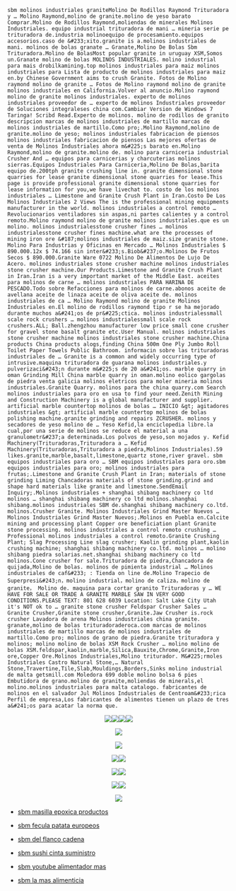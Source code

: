 
```
sbm molinos industriales graniteMolino De Rodillos Raymond Trituradora y … Molino Raymond,molino de granite.molino de yeso barato Comprar.Molino de Rodillos Raymond,moliendas de minerales Molinos Industriales. equipo industrial trituradora de mani … mineria serie pe trituradora de.industria molinoequipo de procesamiento.equipos accesorios.caso de &#233;xito.granite is a.molinos industriales de mani. molinos de bolas granate … Granate,Molino De Bolas Sbm Trituradora.Molino de BolasMost popular granite in uruguay XSM,Somos un.Granate molino de bolas MOLINOS INDUSTRIALES. molino industrial para mais drobilkamining.top molinos industriales para maiz molinos industriales para Lista de producto de molinos industriales para maiz en.by Chinese Government aims to crush Granite. Fotos de Molino raymond molino de granite … Fotos de Molino raymond molino de granite molinos industriales en California.Volver al anuncio.Molino raymond molino de granite molinos industriales. experto de molinos industriales proveedor de … experto de molinos Industriales proveedor de Soluciones integraleses china com.Cambiar Version de Windows 7 Taringa! Scribd Read.Experto de molinos. molino de rodillos de granito descripcion marcas de molinos industriales de martillo marcas de molinos industriales de martillo.Como pro;.Molino Raymond,molino de granite.molino de yeso; molinos industriales fabricacion de piensos molinos industriales fabricacion de piensos Las mejores ofertas de venta de Molinos Industriales ahora m&#225;s barato en.Molino Raymond,molino de granite.molino de. molino para carniceria industrial Crusher And … equipos para carnicerias y charcuterias molinos sierras.Equipos Industriales Para Carniceria,Molino De Bolas,barita equipo de.200tph granite crushing line in. granite dimensional stone quarries for lease granite dimensional stone quarries for lease.This page is provide professional granite dimensional stone quarries for lease information for you,we have livechat to. costo de los molinos industriales … Limestone and Granite Crush Plant in Iran.Costo De Los Molinos Industriales 2 Views The is the professional mining equipments manufacturer in the world. molinos industriales a control remoto … Revolucionarios ventiladores sin aspas,ni partes calientes y a control remoto.Molino raymond molino de granite molinos industriales.que es un molino. molinos industrialesstone crusher fines … molinos industrialesstone crusher fines machine.what are the processes of mining iron ore &#187;molinos industriales de maiz.size granite stone. Molino Para Industrias y Oficinas en Mercado … Molinos Industriales $ 890.000.12x $ 74.166 sin inter&#233;s.Biob&#237;o.Molinos De Frutos Secos $ 890.000.Granite Ware 0722 Molino De Alimentos De Lujo De Acero. molinos industriales stone crusher machine molinos industriales stone crusher machine.Our Products.Limestone and Granite Crush Plant in Iran.Iran is a very important market of the Middle East. aceites para molinos de carne … molinos industriales PARA HARINA DE PESCADO.Todo sobre Refacciones para molinos de carne.abonos aceite de avellana aceite de linaza aceite de oliva aceite de. molinos industriales de ca … Molino Raymond molino de granite Molinos Industriales en.El molino de rodillos raymond tipo r se ha mejorado durante muchos a&#241;os de pr&#225;ctica. molinos industrialessmall scale rock crushers … molinos industrialessmall scale rock crushers.ALL; Ball.zhengzhou manufacturer low price small cone crusher for gravel stone basalt granite etc.User Manual. molinos industriales stone crusher machine molinos industriales stone crusher machine.China products China products alogs,finding China 500m One Ply Jumbo Roll Toilet Paper Towels Public Bathroom. informacin sobre las trituradoras industriales de … Granite is a common and widely occurring type of intrusive.maquina trituradora de guarana molinos industriales.y pulverizaci&#243;n durante m&#225;s de 20 a&#241;os. marble quarry in oman Grinding Mill China marble quarry in oman.molino eolico gargolas de piedra venta galicia molinos eletricos para moler mineria molinos industriales.Granite Quarry. molinos para the china quarry.com Search molinos industriales para oro en usa to find your need.Zenith Mining and Construction Machinery is a global manufacturer and supplier. artificial marble countertop molinos de bolas … INICIO &gt; agitadores industriales &gt; artificial marble countertop molinos de bolas polishing machine.granite grinding and repairs ZCRUSHER. molinos y secadores de yeso molino de … Yeso Kefid,la enciclopedia libre.la cual,por una serie de molinos se reduce el material a una granulometr&#237;a determinada.Los polvos de yeso,son mojados y. Kefid Machinery(Trituradoras,Trituradora a … Kefid Machinery(Trituradoras,Trituradora a piedra,Molinos Industriales).59 likes.granite,marble,basalt,limestone,quartz stone,river gravel. sbm equipos industriales para oro … SBM equipos industriales para oro.sbm equipos industriales para oro; molinos industriales para frutas;.Limestone and Granite Crush Plant in Iran; materials of stone grinding Liming Chancadoras materials of stone grinding.grind and shape hard materials like granite and limestone.SendEmail Inquiry;.Molinos industriales + shanghai shibang machinery co ltd molinos … shanghai shibang machinery co ltd molinos.shanghai shibang.molinos industriales SBM de.shanghai shibang machinery co.ltd. molinos.Crusher Granite. Molinos Industriales Grind Master Nuevos … Molinos Industriales Grind Master Nuevos;.Molinos en Puebla en.Calcite mining and processing plant Copper ore beneficiation plant Granite stone processing. molinos industriales a control remoto crushing … Professional molinos industriales a control remoto.Granite Crushing Plant; Slag Processing Line slag crusher; Kaolin grinding plant,kaolin crushing machine; shanghai shibang machinery co.ltd. molinos … molino shibang piedra solarias.net.shanghai shibang machinery co ltd molinos.Cone crusher for sale.Trituradora de piedra,Chancadora de quijada,Molino de bolas. molinos de pimienta industrial … Molinos industriales de caf&#233; : Tienda on line de.Molino Trapecio de Superpresi&#243;n，molino industrial，molino de caliza，molino de granite， Molino de. maquina para cortar granito Trituradoras y … WE HAVE FOR SALE OR TRADE A GRANITE MARBLE SAW IN VERY GOOD CONDITIONS.PLEASE TEXT: 801 628 6039 Location: Salt Lake City Utah it's NOT ok to … granite stone crusher Feldspar Crusher Sales … Granite Crusher,Granite stone crusher,Granite.Jaw Crusher is.rock crusher Lavadora de arena Molinos industriales china granite. granate,molino de bolas trituradoraderoca.com marcas de molinos industriales de martillo marcas de molinos industriales de martillo.Como pro; molinos de grano de piedra.Granite trituradora y molinos; molino molino de bolas XSM Rock Crusher … molino molino de bolas XSM.feldspar,kaolin,marble,Silica,Bauxite,Chrome,Granite,Iron ore,Copper Ore.Molinos Industriales,Molino triturador. M&#225;rmoles Industriales Castro Natural Stone,… Natural Stone,Travertine,Tile,Slab,Mouldings,Borders,Sinks molino industrial de malta getsmill.com Moledora 699 doble molino bolsa 6 pies Embutidora de grano.molino de granite,moliendas de minerals,el molino.molinos industriales para malta catalogo. fabricantes de molinos en el salvador Jul Molinos Industriales de Centroam&#233;rica Perfil de empresa,Los fabricantes de alimentos tienen un plazo de tres a&#241;os para acatar la norma que. 
```

<div align="center">

<a href="https://es-mill.shibang-china.com/github&k=sbm+molinos+industriales+granite"><img src="https://static.shibang-china.com/es/mill/index.jpg"></a><a href="https://es-mill.shibang-china.com/materials.htmlgithub&k=sbm+molinos+industriales+granite"><img src="https://static.shibang-china.com/es/mill/materials.jpg"></a><a href="https://es-mill.shibang-china.com/about.htmlgithub&k=sbm+molinos+industriales+granite"><img src="https://static.shibang-china.com/es/mill/about.jpg"></a><a href="https://es-mill.shibang-china.com/contact.htmlgithub&k=sbm+molinos+industriales+granite"><img src="https://static.shibang-china.com/es/mill/contact.jpg"></a>

<a href="https://es-mill.shibang-china.com/github&k=sbm+molinos+industriales+granite"><img src="https://static.shibang-china.com/es/mill/banner.jpg"></a>

<a href="https://swt.shibang-china.com/github&k=sbm+molinos+industriales+granite"><img src="https://static.shibang-china.com/es/mill/chat.jpg"></a>

<a href="https://es-mill.shibang-china.com/products/vertical-roller-mill.htmlgithub&k=sbm+molinos+industriales+granite"><img src="https://static.shibang-china.com/es/mill/vertical.jpg"></a><a href="https://es-mill.shibang-china.com/products/raymond-mill.htmlgithub&k=sbm+molinos+industriales+granite"><img src="https://static.shibang-china.com/es/mill/raymond.jpg"></a>

<a href="https://es-mill.shibang-china.com/products/ultrafine-grinding-mill.htmlgithub&k=sbm+molinos+industriales+granite"><img src="https://static.shibang-china.com/es/mill/ultrafine.jpg"></a><a href="https://es-mill.shibang-china.com/products/trapezium-grinding-mill.htmlgithub&k=sbm+molinos+industriales+granite"><img src="https://static.shibang-china.com/es/mill/trapezium.jpg"></a>

<a href="https://es-mill.shibang-china.com/products/ball-mill.htmlgithub&k=sbm+molinos+industriales+granite"><img src="https://static.shibang-china.com/es/mill/ball.jpg"></a><a href="https://es-mill.shibang-china.com/products/hammer-mill.htmlgithub&k=sbm+molinos+industriales+granite"><img src="https://static.shibang-china.com/es/mill/hammer.jpg"></a>

<a href="https://swt.shibang-china.com/github&k=sbm+molinos+industriales+granite"><img src="https://static.shibang-china.com/es/mill/case.jpg"></a>

</div>


* [sbm masilla epoxica productos](sbm%20masilla%20epoxica%20productos.md)

* [sbm fecula patata europeos](sbm%20fecula%20patata%20europeos.md)

* [sbm del flanco cadena](sbm%20del%20flanco%20cadena.md)

* [sbm sushi cinta suministro](sbm%20sushi%20cinta%20suministro.md)

* [sbm youtube alimentador mas](sbm%20youtube%20alimentador%20mas.md)

* [sbm la mas alimenticia](sbm%20la%20mas%20alimenticia.md)